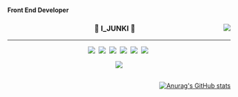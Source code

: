 #### Front End Developer

<div align="center">
  
  <img align="right" src="https://github-readme-stats.vercel.app/api/top-langs/?username=hanav52&theme=dracula&exclude_repo=Computer-Science-Engineering,clone-zoom&hide=Procfile&layout=compact&langs_count=10"/>
  
  ### 🐣 I_JUNKI 🐥 
  
  ---
  <p align="center">
  <img src="https://img.shields.io/badge/JavaScript-F7DF1E?style=flat-square&logo=JavaScript&logoColor=white"/></a>&nbsp
  <img src="https://img.shields.io/badge/CSS3-1572B6?style=flat-square&logo=CSS3&logoColor=white"/></a>&nbsp
  <img src="https://img.shields.io/badge/HTML5-E34F26?style=flat-square&logo=HTML5&logoColor=white"/></a>&nbsp
  <img src="https://img.shields.io/badge/React-61DAFB?style=flat-square&logo=React&logoColor=white"/></a>&nbsp
  <img src="https://img.shields.io/badge/Redux-764ABC?style=flat-square&logo=Redux&logoColor=white"/></a>&nbsp
  <img src="https://img.shields.io/badge/React Router-CA4245?style=flat-square&logo=React Router&logoColor=white"/></a>&nbsp
  </p>
  <a><img src="https://img.shields.io/badge/Hanav52-ffffff?style=flat-square&logo=notion&logoColor=black"/></a>
  <br>
  <br>
<div align="right">
  
[![Anurag's GitHub stats](https://github-readme-stats.vercel.app/api?username=hanav52&show_icons=true&theme=gruvbox&count_private=true)](https://github.com/anuraghazra/github-readme-stats)
  
</div>
 
</div>

